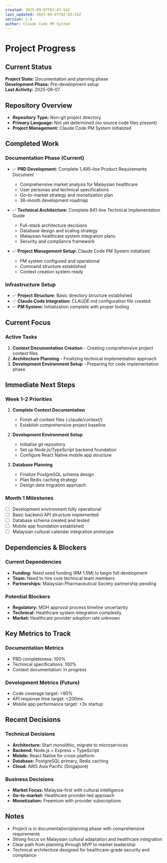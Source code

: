 ```yaml
---
created: 2025-09-07T02:03:54Z
last_updated: 2025-09-07T02:03:54Z
version: 1.0
author: Claude Code PM System
---
```


# Project Progress

## Current Status

**Project State:** Documentation and planning phase  
**Development Phase:** Pre-development setup  
**Last Activity:** 2025-09-07  

## Repository Overview

- **Repository Type:** Non-git project directory
- **Primary Language:** Not yet determined (no source code files present)
- **Project Management:** Claude Code PM System initialized

## Completed Work

### Documentation Phase (Current)
- ✅ **PRD Development:** Complete 1,495-line Product Requirements Document
  - Comprehensive market analysis for Malaysian healthcare
  - User personas and technical specifications
  - Go-to-market strategy and monetization plan
  - 36-month development roadmap
  
- ✅ **Technical Architecture:** Complete 841-line Technical Implementation Guide
  - Full-stack architecture decisions
  - Database design and scaling strategy
  - Malaysian healthcare system integration plans
  - Security and compliance framework
  
- ✅ **Project Management Setup:** Claude Code PM System initialized
  - PM system configured and operational
  - Command structure established
  - Context creation system ready

### Infrastructure Setup
- ✅ **Project Structure:** Basic directory structure established
- ✅ **Claude Code Integration:** CLAUDE.md configuration file created
- ✅ **PM System:** Initialization complete with proper tooling

## Current Focus

### Active Tasks
1. **Context Documentation Creation** - Creating comprehensive project context files
2. **Architecture Planning** - Finalizing technical implementation approach
3. **Development Environment Setup** - Preparing for code implementation phase

## Immediate Next Steps

### Week 1-2 Priorities
1. **Complete Context Documentation**
   - Finish all context files (.claude/context/)
   - Establish comprehensive project baseline
   
2. **Development Environment Setup**
   - Initialize git repository
   - Set up Node.js/TypeScript backend foundation
   - Configure React Native mobile app structure
   
3. **Database Planning**
   - Finalize PostgreSQL schema design
   - Plan Redis caching strategy
   - Design data migration approach

### Month 1 Milestones
- [ ] Development environment fully operational
- [ ] Basic backend API structure implemented
- [ ] Database schema created and tested
- [ ] Mobile app foundation established
- [ ] Malaysian cultural calendar integration prototype

## Dependencies & Blockers

### Current Dependencies
- **Funding:** Need seed funding (RM 1.5M) to begin full development
- **Team:** Need to hire core technical team members
- **Partnerships:** Malaysian Pharmaceutical Society partnership pending

### Potential Blockers
- **Regulatory:** MOH approval process timeline uncertainty
- **Technical:** Healthcare system integration complexity
- **Market:** Healthcare provider adoption rate unknown

## Key Metrics to Track

### Documentation Metrics
- PRD completeness: 100%
- Technical specifications: 100%
- Context documentation: In progress

### Development Metrics (Future)
- Code coverage target: >90%
- API response time target: <200ms
- Mobile app performance target: <3s startup

## Recent Decisions

### Technical Decisions
- **Architecture:** Start monolithic, migrate to microservices
- **Backend:** Node.js + Express + TypeScript
- **Mobile:** React Native for cross-platform
- **Database:** PostgreSQL primary, Redis caching
- **Cloud:** AWS Asia Pacific (Singapore)

### Business Decisions
- **Market Focus:** Malaysia-first with cultural intelligence
- **Go-to-market:** Healthcare provider-led approach
- **Monetization:** Freemium with provider subscriptions

## Notes

- Project is in documentation/planning phase with comprehensive requirements
- Strong focus on Malaysian cultural adaptation and healthcare integration
- Clear path from planning through MVP to market leadership
- Technical architecture designed for healthcare-grade security and compliance